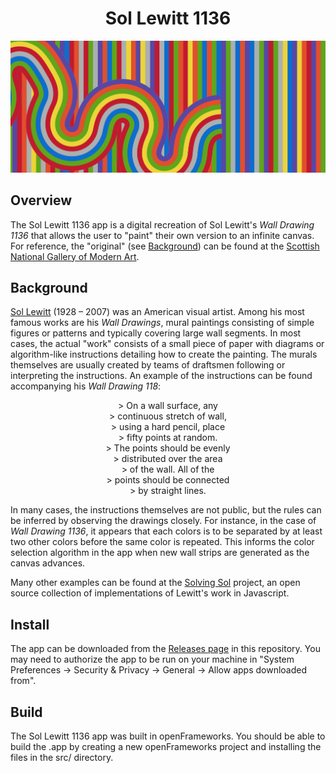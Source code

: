 <div  align="center">

# Sol Lewitt 1136

<img width="800px" src="docs/imgs/header.png">

</div>

## Overview

The Sol Lewitt 1136 app is a digital recreation of Sol Lewitt's <em>Wall Drawing 1136</em> that allows the user to "paint" their own version to an infinite canvas. For reference, the "original" (see [Background](#Background)) can be found at the [Scottish National Gallery of Modern Art](https://www.nationalgalleries.org/exhibition/artist-rooms-sol-lewitt-wall-drawing-1136-2004).

## Background 

[Sol Lewitt](https://en.wikipedia.org/wiki/Sol_LeWitt) (1928 – 2007) was an American visual artist. Among his most famous works are his <em>Wall Drawings</em>, mural paintings consisting of simple figures or patterns and typically covering large wall segments. In most cases, the actual "work" consists of a small piece of paper with diagrams or algorithm-like instructions detailing how to create the painting. The murals themselves are usually created by teams of draftsmen following or interpreting the instructions. An example of the instructions can be found accompanying his <em>Wall Drawing 118</em>:

<div  align="center">
> On a wall surface, any<br/>
> continuous stretch of wall,<br/>
> using a hard pencil, place<br/>
> fifty points at random.<br/>
> The points should be evenly<br/>
> distributed over the area<br/>
> of the wall. All of the<br/>
> points should be connected<br/>
> by straight lines.<br/>
</div>

In many cases, the instructions themselves are not public, but the rules can be inferred by observing the drawings closely. For instance, in the case of <em>Wall Drawing 1136</em>, it appears that each colors is to be separated by at least two other colors before the same color is repeated. This informs the color selection algorithm in the app when new wall strips are generated as the canvas advances.

Many other examples can be found at the [Solving Sol](https://github.com/wholepixel/solving-sol) project, an open source collection of implementations of Lewitt's work in Javascript. 

## Install

The app can be downloaded from the [Releases page](https://github.com/michaelnuzzo/Sol-Lewitt-1136/releases) in this repository. You may need to authorize the app to be run on your machine in "System Preferences -> Security & Privacy -> General -> Allow apps downloaded from".

## Build

The Sol Lewitt 1136 app was built in openFrameworks. You should be able to build the .app by creating a new openFrameworks project and installing the files in the src/ directory.
